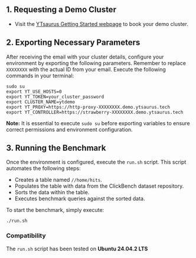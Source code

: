 ## 1. Requesting a Demo Cluster

* Visit the [YTsaurus Getting Started webpage](https://ytsaurus.tech/docs/en/overview/try-yt#demo-stand) to book your demo cluster.

## 2. Exporting Necessary Parameters

After receiving the email with your cluster details, configure your environment by exporting the following parameters. Remember to replace `XXXXXXXX` with the actual ID from your email. Execute the following commands in your terminal:

```console
sudo su
export YT_USE_HOSTS=0
export YT_TOKEN=your_cluster_password
export CLUSTER_NAME=ytdemo
export YT_PROXY=https://http-proxy-XXXXXXXX.demo.ytsaurus.tech
export YT_CONTROLLER=https://strawberry-XXXXXXXX.demo.ytsaurus.tech
```

**Note:** It is essential to execute `sudo su` before exporting variables to ensure correct permissions and environment configuration.

## 3. Running the Benchmark

Once the environment is configured, execute the `run.sh` script. This script automates the following steps:
* Creates a table named `//home/hits`.
* Populates the table with data from the ClickBench dataset repository.
* Sorts the data within the table.
* Executes benchmark queries against the sorted data.

To start the benchmark, simply execute:
```console
./run.sh
```

### Compatibility

The `run.sh` script has been tested on **Ubuntu 24.04.2 LTS**
